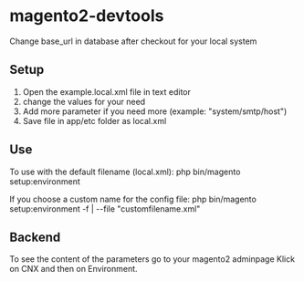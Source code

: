 # magento2-devtools

Change base_url in database after checkout for your local system 

## Setup

1. Open the example.local.xml file in text editor
2. change the values for your need
3. Add more parameter if you need more (example: "system/smtp/host")
4. Save file in app/etc folder as local.xml

## Use

To use with the default filename (local.xml):
    php bin/magento setup:environment

If you choose a custom name for the config file:
    php bin/magento setup:environment -f | --file "customfilename.xml"

## Backend

To see the content of the parameters go to your magento2 adminpage 
Klick on CNX and then on Environment.


